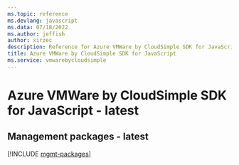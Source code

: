 ```yaml
---
ms.topic: reference
ms.devlang: javascript
ms.data: 07/18/2022
ms.author: jeffish
author: xirzec
description: Reference for Azure VMWare by CloudSimple SDK for JavaScript
title: Azure VMWare by CloudSimple SDK for JavaScript
ms.service: vmwarebycloudsimple
---
```

# Azure VMWare by CloudSimple SDK for JavaScript - latest

## Management packages - latest
[!INCLUDE [mgmt-packages](vmware-by-cloudsimple-mgmt-index.md)]
